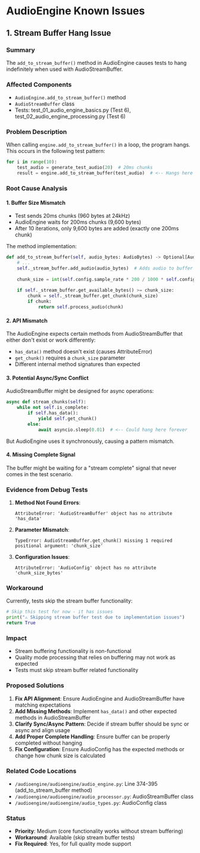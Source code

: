 # AudioEngine Known Issues

## 1. Stream Buffer Hang Issue

### Summary
The `add_to_stream_buffer()` method in AudioEngine causes tests to hang indefinitely when used with AudioStreamBuffer.

### Affected Components
- `AudioEngine.add_to_stream_buffer()` method
- `AudioStreamBuffer` class
- Tests: test_01_audio_engine_basics.py (Test 6), test_02_audio_engine_processing.py (Test 6)

### Problem Description

When calling `engine.add_to_stream_buffer()` in a loop, the program hangs. This occurs in the following test pattern:

```python
for i in range(10):
    test_audio = generate_test_audio(20)  # 20ms chunks
    result = engine.add_to_stream_buffer(test_audio)  # <-- Hangs here
```

### Root Cause Analysis

#### 1. Buffer Size Mismatch
- Test sends 20ms chunks (960 bytes at 24kHz)
- AudioEngine waits for 200ms chunks (9,600 bytes)
- After 10 iterations, only 9,600 bytes are added (exactly one 200ms chunk)

The method implementation:
```python
def add_to_stream_buffer(self, audio_bytes: AudioBytes) -> Optional[AudioBytes]:
    # ...
    self._stream_buffer.add_audio(audio_bytes)  # Adds audio to buffer
    
    chunk_size = int(self.config.sample_rate * 200 / 1000 * self.config.channels * 2)
    
    if self._stream_buffer.get_available_bytes() >= chunk_size:
        chunk = self._stream_buffer.get_chunk(chunk_size)
        if chunk:
            return self.process_audio(chunk)
```

#### 2. API Mismatch
The AudioEngine expects certain methods from AudioStreamBuffer that either don't exist or work differently:
- `has_data()` method doesn't exist (causes AttributeError)
- `get_chunk()` requires a `chunk_size` parameter
- Different internal method signatures than expected

#### 3. Potential Async/Sync Conflict
AudioStreamBuffer might be designed for async operations:
```python
async def stream_chunks(self):
    while not self.is_complete:
        if self.has_data():
            yield self.get_chunk()
        else:
            await asyncio.sleep(0.01)  # <-- Could hang here forever
```

But AudioEngine uses it synchronously, causing a pattern mismatch.

#### 4. Missing Complete Signal
The buffer might be waiting for a "stream complete" signal that never comes in the test scenario.

### Evidence from Debug Tests

1. **Method Not Found Errors**:
   ```
   AttributeError: 'AudioStreamBuffer' object has no attribute 'has_data'
   ```

2. **Parameter Mismatch**:
   ```
   TypeError: AudioStreamBuffer.get_chunk() missing 1 required positional argument: 'chunk_size'
   ```

3. **Configuration Issues**:
   ```
   AttributeError: 'AudioConfig' object has no attribute 'chunk_size_bytes'
   ```

### Workaround
Currently, tests skip the stream buffer functionality:
```python
# Skip this test for now - it has issues
print("⚠ Skipping stream buffer test due to implementation issues")
return True
```

### Impact
- Stream buffering functionality is non-functional
- Quality mode processing that relies on buffering may not work as expected
- Tests must skip stream buffer related functionality

### Proposed Solutions

1. **Fix API Alignment**: Ensure AudioEngine and AudioStreamBuffer have matching expectations
2. **Add Missing Methods**: Implement `has_data()` and other expected methods in AudioStreamBuffer
3. **Clarify Sync/Async Pattern**: Decide if stream buffer should be sync or async and align usage
4. **Add Proper Complete Handling**: Ensure buffer can be properly completed without hanging
5. **Fix Configuration**: Ensure AudioConfig has the expected methods or change how chunk size is calculated

### Related Code Locations
- `/audioengine/audioengine/audio_engine.py`: Line 374-395 (add_to_stream_buffer method)
- `/audioengine/audioengine/audio_processor.py`: AudioStreamBuffer class
- `/audioengine/audioengine/audio_types.py`: AudioConfig class

### Status
- **Priority**: Medium (core functionality works without stream buffering)
- **Workaround**: Available (skip stream buffer tests)
- **Fix Required**: Yes, for full quality mode support